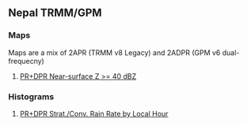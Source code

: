 ## Nepal TRMM/GPM

### Maps
Maps are a mix of 2APR (TRMM v8 Legacy) and 2ADPR (GPM v6 dual-frequecny)
1. [PR+DPR Near-surface Z >= 40 dBZ](https://abfunk.github.io/Nepal/images/maps/nepal_points_map_ge_40_dbz.html)


### Histograms
1. [PR+DPR Strat./Conv. Rain Rate by Local Hour](https://abfunk.github.io/Nepal/images/hists/trmm_gpm_sf_conv_rain_rate_histograms_local_hour_nepal.html)

